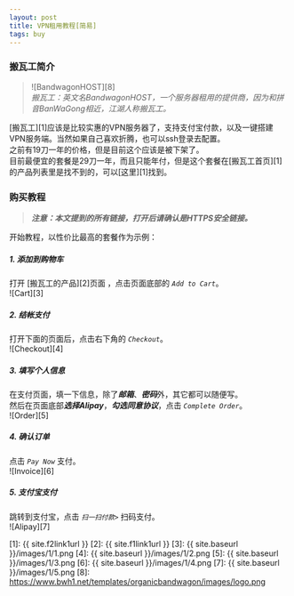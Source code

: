 ```yaml
---
layout: post
title: VPN租用教程[简易]
tags: buy
---
```


### 搬瓦工简介

>![BandwagonHOST][8]  
*搬瓦工：英文名BandwagonHOST，一个服务器租用的提供商，因为和拼音BanWaGong相近，江湖人称搬瓦工。*

[搬瓦工][1]应该是比较实惠的VPN服务器了，支持支付宝付款，以及一键搭建VPN服务端。当然如果自己喜欢折腾，也可以ssh登录去配置。  
之前有19刀一年的价格，但是目前这个应该是被下架了。  
目前最便宜的套餐是29刀一年，而且只能年付，但是这个套餐在[搬瓦工首页][1]的产品列表里是找不到的，可以[这里][1]找到。


### 购买教程

>***注意：本文提到的所有链接，打开后请确认是HTTPS安全链接。***

开始教程，以性价比最高的套餐作为示例：

##### 1. 添加到购物车
打开 [搬瓦工的产品][2]页面 ，点击页面底部的 *`Add to Cart`*。  
![Cart][3]

##### 2. 结帐支付
打开下面的页面后，点击右下角的 *`Checkout`*。  
![Checkout][4]

##### 3. 填写个人信息
在支付页面，填一下信息，除了***邮箱***、***密码***外，其它都可以随便写。  
然后在页面底部***选择Alipay***，***勾选同意协议***，点击 *`Complete Order`*。  
![Order][5]

##### 4. 确认订单
点击 *`Pay Now`* 支付。  
![Invoice][6]

##### 5. 支付宝支付
跳转到支付宝，点击 *`扫一扫付款>`* 扫码支付。  
![Alipay][7]

[1]: {{ site.f2link1url }}
[2]: {{ site.f1link1url }}
[3]: {{ site.baseurl }}/images/1/1.png
[4]: {{ site.baseurl }}/images/1/2.png
[5]: {{ site.baseurl }}/images/1/3.png
[6]: {{ site.baseurl }}/images/1/4.png
[7]: {{ site.baseurl }}/images/1/5.png
[8]: https://www.bwh1.net/templates/organicbandwagon/images/logo.png
